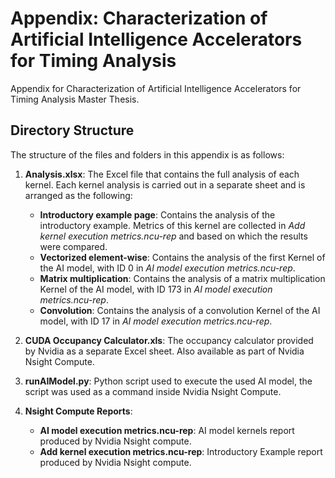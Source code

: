# Appendix: Characterization of Artificial Intelligence Accelerators for Timing Analysis 
Appendix for Characterization of Artificial Intelligence Accelerators for Timing Analysis Master Thesis. 

## Directory Structure
The structure of the files and folders in this appendix is as follows: 

1. **Analysis.xlsx**: The Excel file that contains the full analysis of each kernel. Each kernel analysis is carried out in a separate sheet and is arranged as the following:
	- **Introductory example page**: Contains the analysis of the introductory example. Metrics of this kernel are collected in *Add kernel execution metrics.ncu-rep* and based on which the results were compared. 
	- **Vectorized element-wise**: Contains the analysis of the first Kernel of the AI model, with ID 0 in *AI model execution metrics.ncu-rep*.
	- **Matrix multiplication**: Contains the analysis of a matrix multiplication Kernel of the AI model, with ID 173 in *AI model execution metrics.ncu-rep*.
	- **Convolution**: Contains the analysis of a convolution Kernel of the AI model, with ID 17 in *AI model execution metrics.ncu-rep*.
	
2. **CUDA Occupancy Calculator.xls**: The occupancy calculator provided by Nvidia as a separate Excel sheet. Also available as part of Nvidia Nsight Compute.

3. **runAIModel.py**: Python script used to execute the used AI model, the script was used as a command inside Nvidia Nsight Compute.

4. **Nsight Compute Reports**:
	- **AI model execution metrics.ncu-rep**: AI model kernels report produced by Nvidia Nsight compute.
	- **Add kernel execution metrics.ncu-rep**: Introductory Example report produced by Nvidia Nsight compute. 

 
